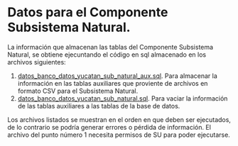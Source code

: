 # Datos para el Componente Subsistema Natural.

La información que almacenan las tablas del Componente Subsistema Natural, se obtiene ejecuntando el código en sql almacenado en los archivos siguientes:
1. [datos_banco_datos_yucatan_sub_natural_aux.sql](datos_banco_datos_yucatan_sub_natural_aux.sql). Para almacenar la información en las tablas auxiliares que proviente de archivos en formato CSV para el Subsistema Natural.
2. [datos_banco_datos_yucatan_sub_natural.sql](datos_banco_datos_yucatan_sub_natural.sql). Para vaciar la información de las tablas auxiliares a las tablas de la base de datos.

Los archivos listados se muestran en el orden en que deben ser ejecutados, de lo contrario se podría generar errores o pérdida de información. El archivo del punto número 1 necesita permisos de SU para poder ejecutarse.
